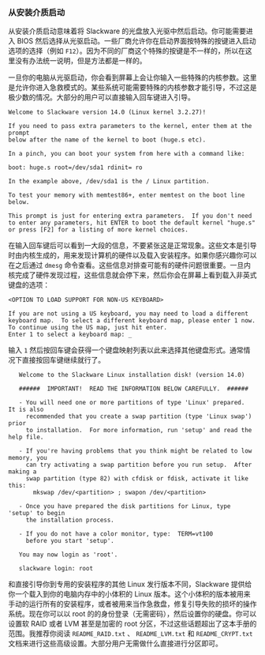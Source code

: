 ### 从安装介质启动

从安装介质启动意味着将 Slackware 的光盘放入光驱中然后启动。你可能需要进入 BIOS 然后选择从光驱启动。一些厂商允许你在启动界面按特殊的按键进入启动选项的选择（例如 `F12`）。因为不同的厂商这个特殊的按键是不一样的，所以在这里没有办法统一说明，但是方法都是一样的。

一旦你的电脑从光驱启动，你会看到屏幕上会让你输入一些特殊的内核参数。这里是允许你进入急救模式的。某些系统可能需要特殊的内核参数才能引导，不过这是极少数的情况。大部分的用户可以直接输入回车键进入引导。

```
Welcome to Slackware version 14.0 (Linux kernel 3.2.27)!

If you need to pass extra parameters to the kernel, enter them at the prompt
below after the name of the kernel to boot (huge.s etc).

In a pinch, you can boot your system from here with a command like:

boot: huge.s root=/dev/sda1 rdinit= ro

In the example above, /dev/sda1 is the / Linux partition.

To test your memory with memtest86+, enter memtest on the boot line below.

This prompt is just for entering extra parameters.  If you don't need to enter any parameters, hit ENTER to boot the default kernel "huge.s" or press [F2] for a listing of more kernel choices.
```

在输入回车键后可以看到一大段的信息，不要紧张这是正常现象。这些文本是引导时由内核生成的，用来发现计算机的硬件以及载入安装程序。如果你感兴趣你可以在之后通过 `dmesg` 命令查看。这些信息对排查可能有的硬件问题很重要。一旦内核完成了硬件发现过程，这些信息就会停下来，然后你会在屏幕上看到载入非英式键盘的选项：

```
<OPTION TO LOAD SUPPORT FOR NON-US KEYBOARD>

If you are not using a US keyboard, you may need to load a different keyboard map.  To select a different keyboard map, please enter 1 now.  To continue using the US map, just hit enter.
Enter 1 to select a keyboard map: _
```

输入 `1` 然后按回车键会获得一个键盘映射列表以此来选择其他键盘形式。通常情况下直接按回车键继续就行了。

```
   Welcome to the Slackware Linux installation disk! (version 14.0)

   ######  IMPORTANT!  READ THE INFORMATION BELOW CAREFULLY.  ######

   - You will need one or more partitions of type 'Linux' prepared.  It is also
     recommended that you create a swap partition (type 'Linux swap') prior
     to installation.  For more information, run 'setup' and read the help file.

   - If you're having problems that you think might be related to low memory, you
     can try activating a swap partition before you run setup.  After making a
     swap partition (type 82) with cfdisk or fdisk, activate it like this:
       mkswap /dev/<partition> ; swapon /dev/<partition>

   - Once you have prepared the disk partitions for Linux, type 'setup' to begin
     the installation process.

   - If you do not have a color monitor, type:  TERM=vt100
     before you start 'setup'.

   You may now login as 'root'.

   slackware login: root
```

和直接引导你到专用的安装程序的其他 Linux 发行版本不同，Slackware 提供给你一个载入到你的电脑内存中的小体积的 Linux 版本。这个小体积的版本被用来手动的运行所有的安装程序，或者被用来当作急救盘，修复引导失败的损坏的操作系统。现在你可以以 root 的的身份登录（无需密码），然后设置你的硬盘。你可以设置软 RAID 或者 LVM 甚至是加密的 root 分区，不过这些话题超出了这本手册的范围。我推荐你阅读 `README_RAID.txt` 、 `README_LVM.txt` 和 `README_CRYPT.txt` 文档来进行这些高级设置。大部分用户无需做什么直接进行分区即可。
